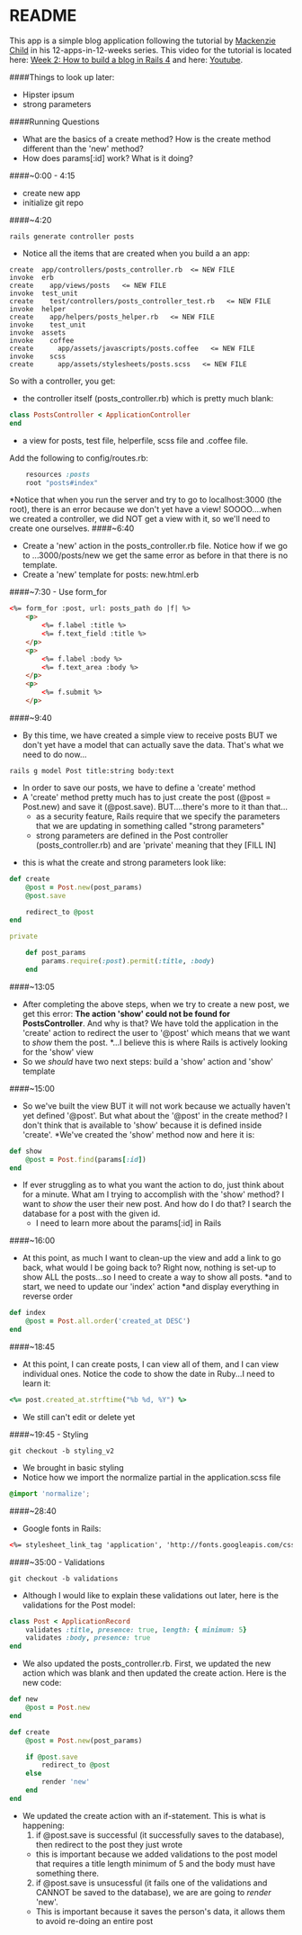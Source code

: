 # README

This app is a simple blog application following the tutorial by [Mackenzie Child](https://mackenziechild.me/) in his
12-apps-in-12-weeks series.  This video for the tutorial is located here: [Week 2: How to build a blog in Rails 4](https://mackenziechild.me/12-in-12/2/) and here: [Youtube](https://youtu.be/BI_VnnOLSKY?list=PL23ZvcdS3XPLNdRYB_QyomQsShx59tpc-).

####Things to look up later:
- Hipster ipsum
- strong parameters

####Running Questions
- What are the basics of a create method?  How is the create method different than the 'new' method?
- How does params[:id] work?  What is it doing?


####~0:00 - 4:15
- create new app
- initialize git repo

####~4:20
```shell
rails generate controller posts
```
- Notice all the items that are created when you build a an app:
```shell
create  app/controllers/posts_controller.rb  <= NEW FILE
invoke  erb
create    app/views/posts   <= NEW FILE
invoke  test_unit
create    test/controllers/posts_controller_test.rb   <= NEW FILE
invoke  helper
create    app/helpers/posts_helper.rb   <= NEW FILE
invoke    test_unit
invoke  assets
invoke    coffee
create      app/assets/javascripts/posts.coffee   <= NEW FILE
invoke    scss
create      app/assets/stylesheets/posts.scss   <= NEW FILE
```
So with a controller, you get:
  - the controller itself (posts_controller.rb) which is pretty much blank:
```ruby
class PostsController < ApplicationController
end
```
  * a view for posts, test file, helperfile, scss file and .coffee file.

Add the following to config/routes.rb:
```ruby
	resources :posts
	root "posts#index"
```
*Notice that when you run the server and try to go to localhost:3000 (the root), there is an error because we
don't yet have a view!  SOOOO....when we created a controller, we did NOT get a view with it, so we'll need
to create one ourselves.
####~6:40
- Create a 'new' action in the posts_controller.rb file.  Notice how if we go to ...3000/posts/new we get the same 
error as before in that there is no template.
- Create a 'new' template for posts: new.html.erb

####~7:30 - Use form_for
```html
<%= form_for :post, url: posts_path do |f| %>
	<p>
		<%= f.label :title %>
		<%= f.text_field :title %>
	</p>
	<p>
		<%= f.label :body %>
		<%= f.text_area :body %>
	</p>
	<p>
		<%= f.submit %>	
	</p>
```
####~9:40
- By this time, we have created a simple view to receive posts BUT we don't yet have a model that can actually
save the data.  That's what we need to do now...
```shell
rails g model Post title:string body:text
```
- In order to save our posts, we have to define a 'create' method
- A 'create' method pretty much has to just create the post (@post = Post.new) and save it (@post.save).  BUT....there's
more to it than that...
  * as a security feature, Rails require that we specify the parameters that we are updating in something called "strong
parameters"
  * strong parameters are defined in the Post controller (posts_controller.rb) and are 'private' meaning that they [FILL IN]
* this is what the create and strong parameters look like:
```ruby
def create
	@post = Post.new(post_params)
	@post.save

	redirect_to @post
end

private

	def post_params
		params.require(:post).permit(:title, :body)
	end
```
####~13:05
- After completing the above steps, when we try to create a new post, we get this error: **The action 'show' could 
not be found for PostsController**.  And why is that?  We have told the application in the 'create' action
to redirect the user to '@post' which means that we want to *show* them the post.
  *...I believe this is where Rails is actively looking for the 'show' view
- So we *should* have two next steps: build a 'show' action and 'show' template

####~15:00
- So we've built the view BUT it will not work because we actually haven't yet defined '@post'.  But what about the 
'@post' in the create method?  I don't think that is available to 'show' because it is defined inside 'create'.
*We've created the 'show' method now and here it is:
```ruby
def show
	@post = Post.find(params[:id])
end
```
- If ever struggling as to what you want the action to do, just think about for a minute.  What am I trying to
accomplish with the 'show' method?  I want to *show* the user their new post.  And how do I do that? I search
the database for a post with the given id.
  * I need to learn more about the params[:id] in Rails

####~16:00
* At this point, as much I want to clean-up the view and add a link to go back, what would I be going back to?
Right now, nothing is set-up to show ALL the posts...so I need to create a way to show all posts. 
  *and to start, we need to update our 'index' action
  *and display everything in reverse order

```ruby
def index
	@post = Post.all.order('created_at DESC')
end
```

####~18:45
* At this point, I can create posts, I can view all of them, and I can view individual ones.  Notice the code to show
the date in Ruby...I need to learn it:
```ruby
<%= post.created_at.strftime("%b %d, %Y") %>
```
* We still can't edit or delete yet

####~19:45 - Styling
```shell
git checkout -b styling_v2
```
* We brought in basic styling
* Notice how we import the normalize partial in the application.scss file
```css
@import 'normalize';
```

####~28:40
* Google fonts in Rails:
```html
<%= stylesheet_link_tag 'application', 'http://fonts.googleapis.com/css?family=Raleway:400,700' %>
```

####~35:00 - Validations
```shell
git checkout -b validations
```
* Although I would like to explain these validations out later, here is the validations for the Post model:
```ruby
class Post < ApplicationRecord
	validates :title, presence: true, length: { minimum: 5}
	validates :body, presence: true
end
```
* We also updated the posts_controller.rb.  First, we updated the new action which was blank and then updated the
create action.  Here is the new code:
```ruby
def new
	@post = Post.new
end

def create
	@post = Post.new(post_params)

	if @post.save
		redirect_to @post
	else
		render 'new'
	end
end
```
* We updated the create action with an if-statement.  This is what is happening:
  1. if @post.save is successful (it successfully saves to the database), then redirect to the post they just wrote
    * this is important because we added validations to the post model that requires a title length minimum of 5
    and the body must have something there.
  2. if @post.save is unsucessful (it fails one of the validations and CANNOT be saved to the database), we are are
  going to *render* 'new'.  
    * This is important because it saves the person's data, it allows them to avoid re-doing an entire post



